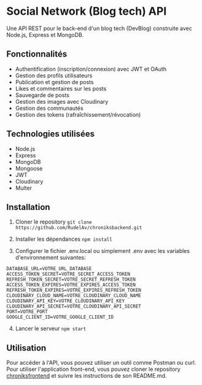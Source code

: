 # Social Network (Blog tech) API

Une API REST pour le back-end d'un blog tech (DevBlog) construite avec Node.js, Express et MongoDB.

## Fonctionnalités

- Authentification (inscription/connexion) avec JWT et OAuth
- Gestion des profils utilisateurs
- Publication et gestion de posts
- Likes et commentaires sur les posts
- Sauvegarde de posts
- Gestion des images avec Cloudinary
- Gestion des communautés
- Gestion des tokens (rafraîchissement/révocation)

## Technologies utilisées

- Node.js
- Express
- MongoDB
- Mongoose
- JWT
- Cloudinary
- Multer

## Installation

1. Cloner le repository
`git clone https://github.com/RudelAv/chroniksbackend.git`

2. Installer les dépendances
`npm install`

3. Configurer le fichier .env.local ou simplement .env avec les variables d'environnement suivantes:
```
DATABASE_URL=VOTRE_URL_DATABASE
ACCESS_TOKEN_SECRET=VOTRE_SECRET_ACCESS_TOKEN
REFRESH_TOKEN_SECRET=VOTRE_SECRET_REFRESH_TOKEN
ACCESS_TOKEN_EXPIRES=VOTRE_EXPIRES_ACCESS_TOKEN
REFRESH_TOKEN_EXPIRES=VOTRE_EXPIRES_REFRESH_TOKEN
CLOUDINARY_CLOUD_NAME=VOTRE_CLOUDINARY_CLOUD_NAME
CLOUDINARY_API_KEY=VOTRE_CLOUDINARY_API_KEY
CLOUDINARY_API_SECRET=VOTRE_CLOUDINARY_API_SECRET
PORT=VOTRE_PORT
GOOGLE_CLIENT_ID=VOTRE_GOOGLE_CLIENT_ID

```


4. Lancer le serveur
`npm start`

## Utilisation

Pour accéder à l'API, vous pouvez utiliser un outil comme Postman ou curl.
Pour utiliser l'application front-end, vous pouvez cloner le repository [chroniksfrontend](https://github.com/RudelAv/chroniksfrontend.git) et suivre les instructions de son README.md.

